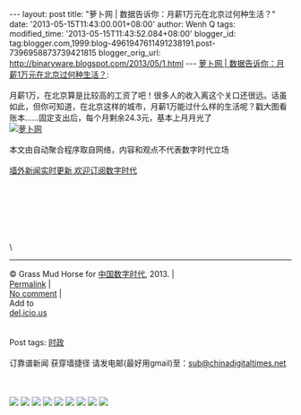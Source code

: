 --- layout: post title: "萝卜网 |
数据告诉你：月薪1万元在北京过何种生活？" date:
'2013-05-15T11:43:00.001+08:00' author: Wenh Q tags: modified\_time:
'2013-05-15T11:43:52.084+08:00' blogger\_id:
tag:blogger.com,1999:blog-4961947611491238191.post-7396958873739421815
blogger\_orig\_url: http://binaryware.blogspot.com/2013/05/1.html ---
[萝卜网 |
数据告诉你：月薪1万元在北京过何种生活？](http://feedproxy.google.com/~r/chinagfwblog/~3/DHetkB0848o/):
\
\
月薪1万，在北京算是比较高的工资了吧！很多人的收入离这个关口还很远。话虽如此，但你可知道，在北京这样的城市，月薪1万能过什么样的生活呢？戳大图看账本……固定支出后，每个月剩余24.3元，基本上月月光了\
[![萝卜网](http://hu.luo.bo/files/2013/05/13/a250b3572adba26a7d757a19daf7669d.jpg "萝卜网")](http://hu.luo.bo/files/2013/05/13/a250b3572adba26a7d757a19daf7669d.jpg "萝卜网")\
\
本文由自动聚合程序取自网络，内容和观点不代表数字时代立场\
\
[墙外新闻实时更新 欢迎订阅数字时代](http://eepurl.com/mstlf)\
\
\
\
\
\
\
\
\

* * * * *

© Grass Mud Horse for
[中国数字时代](https://kexueshangwang.info/chinese), 2013. |\
[Permalink](https://kexueshangwang.info/chinese/2013/05/%e8%90%9d%e5%8d%9c%e7%bd%91-%e6%95%b0%e6%8d%ae%e5%91%8a%e8%af%89%e4%bd%a0%ef%bc%9a%e6%9c%88%e8%96%aa1%e4%b8%87%e5%85%83%e5%9c%a8%e5%8c%97%e4%ba%ac%e8%bf%87%e4%bd%95%e7%a7%8d%e7%94%9f%e6%b4%bb/)
|\
[No
comment](https://kexueshangwang.info/chinese/2013/05/%e8%90%9d%e5%8d%9c%e7%bd%91-%e6%95%b0%e6%8d%ae%e5%91%8a%e8%af%89%e4%bd%a0%ef%bc%9a%e6%9c%88%e8%96%aa1%e4%b8%87%e5%85%83%e5%9c%a8%e5%8c%97%e4%ba%ac%e8%bf%87%e4%bd%95%e7%a7%8d%e7%94%9f%e6%b4%bb/#comments)
|\
Add to\
[del.icio.us](http://del.icio.us/post?url=https://kexueshangwang.info/chinese/2013/05/%e8%90%9d%e5%8d%9c%e7%bd%91-%e6%95%b0%e6%8d%ae%e5%91%8a%e8%af%89%e4%bd%a0%ef%bc%9a%e6%9c%88%e8%96%aa1%e4%b8%87%e5%85%83%e5%9c%a8%e5%8c%97%e4%ba%ac%e8%bf%87%e4%bd%95%e7%a7%8d%e7%94%9f%e6%b4%bb/&title=%E8%90%9D%E5%8D%9C%E7%BD%91%20%7C%20%E6%95%B0%E6%8D%AE%E5%91%8A%E8%AF%89%E4%BD%A0%EF%BC%9A%E6%9C%88%E8%96%AA1%E4%B8%87%E5%85%83%E5%9C%A8%E5%8C%97%E4%BA%AC%E8%BF%87%E4%BD%95%E7%A7%8D%E7%94%9F%E6%B4%BB%EF%BC%9F)\
\
\
Post tags:
[时政](https://kexueshangwang.info/chinese/tag/%e6%97%b6%e6%94%bf/?category=10466)\
\
订靠谱新闻 获穿墙捷径
请发电邮(最好用gmail)至：sub@chinadigitaltimes.net\
\
\
\
[![](http://feeds.feedburner.com/~ff/chinagfwblog?d=yIl2AUoC8zA)](http://feeds.feedburner.com/~ff/chinagfwblog?a=DHetkB0848o:5dRvQ3Pjr-s:yIl2AUoC8zA)
[![](http://feeds.feedburner.com/~ff/chinagfwblog?i=DHetkB0848o:5dRvQ3Pjr-s:-BTjWOF_DHI)](http://feeds.feedburner.com/~ff/chinagfwblog?a=DHetkB0848o:5dRvQ3Pjr-s:-BTjWOF_DHI)
[![](http://feeds.feedburner.com/~ff/chinagfwblog?i=DHetkB0848o:5dRvQ3Pjr-s:F7zBnMyn0Lo)](http://feeds.feedburner.com/~ff/chinagfwblog?a=DHetkB0848o:5dRvQ3Pjr-s:F7zBnMyn0Lo)
[![](http://feeds.feedburner.com/~ff/chinagfwblog?i=DHetkB0848o:5dRvQ3Pjr-s:V_sGLiPBpWU)](http://feeds.feedburner.com/~ff/chinagfwblog?a=DHetkB0848o:5dRvQ3Pjr-s:V_sGLiPBpWU)
[![](http://feeds.feedburner.com/~ff/chinagfwblog?d=qj6IDK7rITs)](http://feeds.feedburner.com/~ff/chinagfwblog?a=DHetkB0848o:5dRvQ3Pjr-s:qj6IDK7rITs)
[![](http://feeds.feedburner.com/~ff/chinagfwblog?d=l6gmwiTKsz0)](http://feeds.feedburner.com/~ff/chinagfwblog?a=DHetkB0848o:5dRvQ3Pjr-s:l6gmwiTKsz0)
[![](http://feeds.feedburner.com/~ff/chinagfwblog?i=DHetkB0848o:5dRvQ3Pjr-s:gIN9vFwOqvQ)](http://feeds.feedburner.com/~ff/chinagfwblog?a=DHetkB0848o:5dRvQ3Pjr-s:gIN9vFwOqvQ)
[![](http://feeds.feedburner.com/~ff/chinagfwblog?d=TzevzKxY174)](http://feeds.feedburner.com/~ff/chinagfwblog?a=DHetkB0848o:5dRvQ3Pjr-s:TzevzKxY174)
![](http://feeds.feedburner.com/~r/chinagfwblog/~4/DHetkB0848o)
